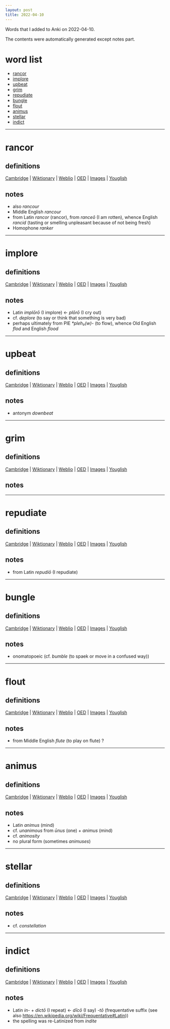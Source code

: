 ```yaml
---
layout: post
title: 2022-04-10
---
```


Words that I added to Anki on 2022-04-10.

The contents were automatically generated except notes part.
# word list
- [rancor](#rancor)
- [implore](#implore)
- [upbeat](#upbeat)
- [grim](#grim)
- [repudiate](#repudiate)
- [bungle](#bungle)
- [flout](#flout)
- [animus](#animus)
- [stellar](#stellar)
- [indict](#indict)

---

# rancor
## definitions
[Cambridge](https://dictionary.cambridge.org/us/dictionary/english/rancor)
|
[Wiktionary](https://en.wiktionary.org/wiki/rancor#English)
|
[Weblio](https://ejje.weblio.jp/content_find?query=rancor&searchType=exact)
|
[OED](https://www.oed.com/search?q=rancor)
|
[Images](https://www.google.com/search?tbm=isch&q=rancor)
|
[Youglish](https://youglish.com/pronounce/rancor/english/us)

## notes
- also *rancour*
- Middle English *rancour*
- from Latin *rancor* (rancor), from *ranceō* (I am rotten), whence English *rancid* (tasting or smelling unpleasant because of not being fresh)
- Homophone *ranker*

---

# implore
## definitions
[Cambridge](https://dictionary.cambridge.org/us/dictionary/english/implore)
|
[Wiktionary](https://en.wiktionary.org/wiki/implore#English)
|
[Weblio](https://ejje.weblio.jp/content_find?query=implore&searchType=exact)
|
[OED](https://www.oed.com/search?q=implore)
|
[Images](https://www.google.com/search?tbm=isch&q=implore)
|
[Youglish](https://youglish.com/pronounce/implore/english/us)

## notes
- Latin *implōrō* (I implore) <- *plōrō* (I cry out)
- cf. *deplore* (to say or think that something is very bad)
- perhaps ultimately from PIE *\*pleh₃(w)-* (to flow), whence Old English *flod* and English *flood*

---

# upbeat
## definitions
[Cambridge](https://dictionary.cambridge.org/us/dictionary/english/upbeat)
|
[Wiktionary](https://en.wiktionary.org/wiki/upbeat#English)
|
[Weblio](https://ejje.weblio.jp/content_find?query=upbeat&searchType=exact)
|
[OED](https://www.oed.com/search?q=upbeat)
|
[Images](https://www.google.com/search?tbm=isch&q=upbeat)
|
[Youglish](https://youglish.com/pronounce/upbeat/english/us)

## notes
- antonym *downbeat*

---

# grim
## definitions
[Cambridge](https://dictionary.cambridge.org/us/dictionary/english/grim)
|
[Wiktionary](https://en.wiktionary.org/wiki/grim#English)
|
[Weblio](https://ejje.weblio.jp/content_find?query=grim&searchType=exact)
|
[OED](https://www.oed.com/search?q=grim)
|
[Images](https://www.google.com/search?tbm=isch&q=grim)
|
[Youglish](https://youglish.com/pronounce/grim/english/us)

## notes

---

# repudiate
## definitions
[Cambridge](https://dictionary.cambridge.org/us/dictionary/english/repudiate)
|
[Wiktionary](https://en.wiktionary.org/wiki/repudiate#English)
|
[Weblio](https://ejje.weblio.jp/content_find?query=repudiate&searchType=exact)
|
[OED](https://www.oed.com/search?q=repudiate)
|
[Images](https://www.google.com/search?tbm=isch&q=repudiate)
|
[Youglish](https://youglish.com/pronounce/repudiate/english/us)

## notes
- from Latin *repudiō* (I repudiate)

---

# bungle
## definitions
[Cambridge](https://dictionary.cambridge.org/us/dictionary/english/bungle)
|
[Wiktionary](https://en.wiktionary.org/wiki/bungle#English)
|
[Weblio](https://ejje.weblio.jp/content_find?query=bungle&searchType=exact)
|
[OED](https://www.oed.com/search?q=bungle)
|
[Images](https://www.google.com/search?tbm=isch&q=bungle)
|
[Youglish](https://youglish.com/pronounce/bungle/english/us)

## notes
- onomatopoeic (cf. *bumble* (to spaek or move in a confused way))

---

# flout
## definitions
[Cambridge](https://dictionary.cambridge.org/us/dictionary/english/flout)
|
[Wiktionary](https://en.wiktionary.org/wiki/flout#English)
|
[Weblio](https://ejje.weblio.jp/content_find?query=flout&searchType=exact)
|
[OED](https://www.oed.com/search?q=flout)
|
[Images](https://www.google.com/search?tbm=isch&q=flout)
|
[Youglish](https://youglish.com/pronounce/flout/english/us)

## notes
- from Middle English *flute* (to play on flute) ?

---

# animus
## definitions
[Cambridge](https://dictionary.cambridge.org/us/dictionary/english/animus)
|
[Wiktionary](https://en.wiktionary.org/wiki/animus#English)
|
[Weblio](https://ejje.weblio.jp/content_find?query=animus&searchType=exact)
|
[OED](https://www.oed.com/search?q=animus)
|
[Images](https://www.google.com/search?tbm=isch&q=animus)
|
[Youglish](https://youglish.com/pronounce/animus/english/us)

## notes
- Latin *animus* (mind)
- cf. *unanimous* from *ūnus* (one) + *animus* (mind)
- cf. *animosity*
- no plural form (sometimes *animuses*)

---

# stellar
## definitions
[Cambridge](https://dictionary.cambridge.org/us/dictionary/english/stellar)
|
[Wiktionary](https://en.wiktionary.org/wiki/stellar#English)
|
[Weblio](https://ejje.weblio.jp/content_find?query=stellar&searchType=exact)
|
[OED](https://www.oed.com/search?q=stellar)
|
[Images](https://www.google.com/search?tbm=isch&q=stellar)
|
[Youglish](https://youglish.com/pronounce/stellar/english/us)

## notes
- cf. *constellation*

---

# indict
## definitions
[Cambridge](https://dictionary.cambridge.org/us/dictionary/english/indict)
|
[Wiktionary](https://en.wiktionary.org/wiki/indict#English)
|
[Weblio](https://ejje.weblio.jp/content_find?query=indict&searchType=exact)
|
[OED](https://www.oed.com/search?q=indict)
|
[Images](https://www.google.com/search?tbm=isch&q=indict)
|
[Youglish](https://youglish.com/pronounce/indict/english/us)

## notes
- Latin *in-* + *dictō* (I repeat) <- *dīcō* (I say) *-tō* (frequentative suffix (see also <https://en.wikipedia.org/wiki/Frequentative#Latin>))
- the spelling was re-Latinized from *indite*

